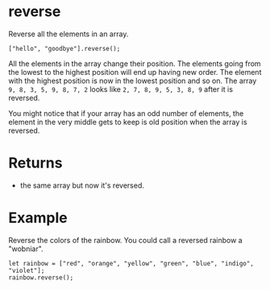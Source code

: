 # reverse

Reverse all the elements in an array.

```sig
["hello", "goodbye"].reverse();
```

All the elements in the array change their position. The elements going from the lowest to the highest position will end up having new order. The element with the highest position is now in the lowest position and so on. The array `9, 8, 3, 5, 9, 8, 7, 2` looks like `2, 7, 8, 9, 5, 3, 8, 9` after it is reversed.

You might notice that if your array has an odd number of elements, the element in the very middle gets to keep is old position when the array is reversed.

# Returns

* the same array but now it's reversed.

# Example

Reverse the colors of the rainbow. You could call a reversed rainbow a "wobniar".

```blocks
let rainbow = ["red", "orange", "yellow", "green", "blue", "indigo", "violet"];
rainbow.reverse();
```